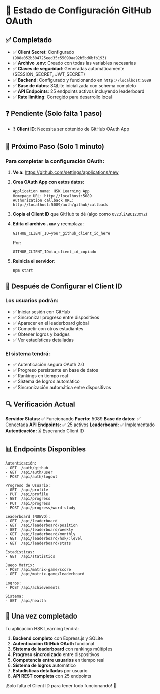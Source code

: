 # 🔐 Estado de Configuración GitHub OAuth

## ✅ Completado

- ✅ **Client Secret**: Configurado (`988a052b304725eed35c55099aa92b5bd6bfb193`)
- ✅ **Archivo .env**: Creado con todas las variables necesarias
- ✅ **Claves de seguridad**: Generadas automáticamente (SESSION_SECRET, JWT_SECRET)
- ✅ **Backend**: Configurado y funcionando en `http://localhost:5089`
- ✅ **Base de datos**: SQLite inicializada con schema completo
- ✅ **API Endpoints**: 25 endpoints activos incluyendo leaderboard
- ✅ **Rate limiting**: Corregido para desarrollo local

## ❓ Pendiente (Solo falta 1 paso)

- ❓ **Client ID**: Necesita ser obtenido de GitHub OAuth App

## 🚀 Próximo Paso (Solo 1 minuto)

### Para completar la configuración OAuth:

1. **Ve a:** https://github.com/settings/applications/new

2. **Crea OAuth App con estos datos:**
   ```
   Application name: HSK Learning App
   Homepage URL: http://localhost:5089
   Authorization callback URL: http://localhost:5089/auth/github/callback
   ```

3. **Copia el Client ID** que GitHub te dé (algo como `Ov23liABC123XYZ`)

4. **Edita el archivo `.env`** y reemplaza:
   ```
   GITHUB_CLIENT_ID=your_github_client_id_here
   ```
   Por:
   ```
   GITHUB_CLIENT_ID=tu_client_id_copiado
   ```

5. **Reinicia el servidor:**
   ```bash
   npm start
   ```

## 🎯 Después de Configurar el Client ID

### Los usuarios podrán:
- ✅ Iniciar sesión con GitHub
- ✅ Sincronizar progreso entre dispositivos  
- ✅ Aparecer en el leaderboard global
- ✅ Competir con otros estudiantes
- ✅ Obtener logros y badges
- ✅ Ver estadísticas detalladas

### El sistema tendrá:
- ✅ Autenticación segura OAuth 2.0
- ✅ Progreso persistente en base de datos
- ✅ Rankings en tiempo real
- ✅ Sistema de logros automático
- ✅ Sincronización automática entre dispositivos

## 🔍 Verificación Actual

**Servidor Status:** ✅ Funcionando
**Puerto:** 5089
**Base de datos:** ✅ Conectada
**API Endpoints:** ✅ 25 activos
**Leaderboard:** ✅ Implementado
**Autenticación:** ⏳ Esperando Client ID

## 📊 Endpoints Disponibles

```
Autenticación:
- GET  /auth/github
- GET  /api/auth/user  
- POST /api/auth/logout

Progreso de Usuario:
- GET  /api/profile
- PUT  /api/profile
- GET  /api/progress
- PUT  /api/progress
- POST /api/progress/word-study

Leaderboard (NUEVO):
- GET  /api/leaderboard
- GET  /api/leaderboard/position
- GET  /api/leaderboard/weekly
- GET  /api/leaderboard/monthly
- GET  /api/leaderboard/hsk/:level
- GET  /api/leaderboard/stats

Estadísticas:
- GET  /api/statistics

Juego Matrix:
- POST /api/matrix-game/score
- GET  /api/matrix-game/leaderboard

Logros:
- POST /api/achievements

Sistema:
- GET  /api/health
```

## 🎉 Una vez completado

Tu aplicación HSK Learning tendrá:

1. **Backend completo** con Express.js y SQLite
2. **Autenticación GitHub OAuth** funcional
3. **Sistema de leaderboard** con rankings múltiples
4. **Progreso sincronizado** entre dispositivos
5. **Competencia entre usuarios** en tiempo real
6. **Sistema de logros** automático
7. **Estadísticas detalladas** por usuario
8. **API REST completa** con 25 endpoints

¡Solo falta el Client ID para tener todo funcionando! 🚀
